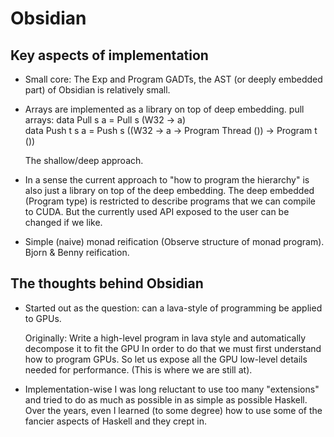 
Obsidian
======== 



Key aspects of implementation
-----------------------------

  * Small core: The Exp and Program GADTs, the AST (or deeply embedded part) 
    of Obsidian is relatively small.  
  
  * Arrays are implemented as a library on top of deep embedding. 
    pull arrays: 
     data Pull s a = Pull s (W32 -> a)  
     data Push t s a = Push s ((W32 -> a -> Program Thread ()) -> Program t ())
    
    The shallow/deep approach. 
  
   
  * In a sense the current approach to "how to program the hierarchy" 
    is also just a library on top of the deep embedding. 
    The deep embedded (Program type) is restricted to describe programs 
    that we can compile to CUDA. But the currently used API exposed to the 
    user can be changed if we like. 

  * Simple (naive) monad reification (Observe structure of monad program). 
    Bjorn & Benny reification. 


The thoughts behind Obsidian
---------------------------- 
  
  * Started out as the question: can a lava-style of programming 
    be applied to GPUs. 

    Originally: Write a high-level program in lava style and 
    automatically decompose it to fit the GPU 
    In order to do that we must first understand how to program GPUs. So 
    let us expose all the GPU low-level details needed for performance. 
    (This is where we are still at). 
   
  * Implementation-wise I was long reluctant to use too many "extensions" 
    and tried to do as much as possible in as simple as possible Haskell. 
    Over the years, even I learned (to some degree) how to use some of the 
    fancier aspects of Haskell and they crept in. 

  
			     
  


